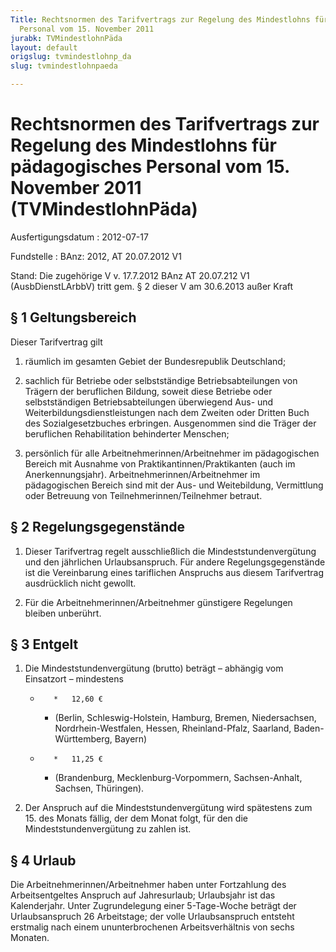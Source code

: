 ```yaml
---
Title: Rechtsnormen des Tarifvertrags zur Regelung des Mindestlohns für pädagogisches
  Personal vom 15. November 2011
jurabk: TVMindestlohnPäda
layout: default
origslug: tvmindestlohnp_da
slug: tvmindestlohnpaeda

---
```


# Rechtsnormen des Tarifvertrags zur Regelung des Mindestlohns für pädagogisches Personal vom 15. November 2011 (TVMindestlohnPäda)

Ausfertigungsdatum
:   2012-07-17

Fundstelle
:   BAnz: 2012, AT 20.07.2012 V1

Stand: Die zugehörige V v. 17.7.2012 BAnz AT 20.07.212 V1 (AusbDienstLArbbV) tritt gem. § 2 dieser V am 30.6.2013 außer Kraft

## § 1 Geltungsbereich

Dieser Tarifvertrag gilt

1.  räumlich im gesamten Gebiet der Bundesrepublik Deutschland;


2.  sachlich für Betriebe oder selbstständige Betriebsabteilungen von
    Trägern der beruflichen Bildung, soweit diese Betriebe oder
    selbstständigen Betriebsabteilungen überwiegend Aus- und
    Weiterbildungsdienstleistungen nach dem Zweiten oder Dritten Buch des
    Sozialgesetzbuches erbringen. Ausgenommen sind die Träger der
    beruflichen Rehabilitation behinderter Menschen;


3.  persönlich für alle Arbeitnehmerinnen/Arbeitnehmer im pädagogischen
    Bereich mit Ausnahme von Praktikantinnen/Praktikanten (auch im
    Anerkennungsjahr). Arbeitnehmerinnen/Arbeitnehmer im pädagogischen
    Bereich sind mit der Aus- und Weitebildung, Vermittlung oder Betreuung
    von Teilnehmerinnen/Teilnehmer betraut.





## § 2 Regelungsgegenstände


1.  Dieser Tarifvertrag regelt ausschließlich die Mindeststundenvergütung
    und den jährlichen Urlaubsanspruch. Für andere Regelungsgegenstände
    ist die Vereinbarung eines tariflichen Anspruchs aus diesem
    Tarifvertrag ausdrücklich nicht gewollt.


2.  Für die Arbeitnehmerinnen/Arbeitnehmer günstigere Regelungen bleiben
    unberührt.





## § 3 Entgelt


1.  Die Mindeststundenvergütung (brutto) beträgt – abhängig vom Einsatzort
    – mindestens

    *        *   12,60 €

        *   (Berlin, Schleswig-Holstein, Hamburg, Bremen, Niedersachsen,
            Nordrhein-Westfalen, Hessen, Rheinland-Pfalz, Saarland, Baden-
            Württemberg, Bayern)


    *        *   11,25 €

        *   (Brandenburg, Mecklenburg-Vorpommern, Sachsen-Anhalt, Sachsen,
            Thüringen).





2.  Der Anspruch auf die Mindeststundenvergütung wird spätestens zum 15.
    des Monats fällig, der dem Monat folgt, für den die
    Mindeststundenvergütung zu zahlen ist.





## § 4 Urlaub

Die Arbeitnehmerinnen/Arbeitnehmer haben unter Fortzahlung des
Arbeitsentgeltes Anspruch auf Jahresurlaub; Urlaubsjahr ist das
Kalenderjahr. Unter Zugrundelegung einer 5-Tage-Woche beträgt der
Urlaubsanspruch 26 Arbeitstage; der volle Urlaubsanspruch entsteht
erstmalig nach einem ununterbrochenen Arbeitsverhältnis von sechs
Monaten.

